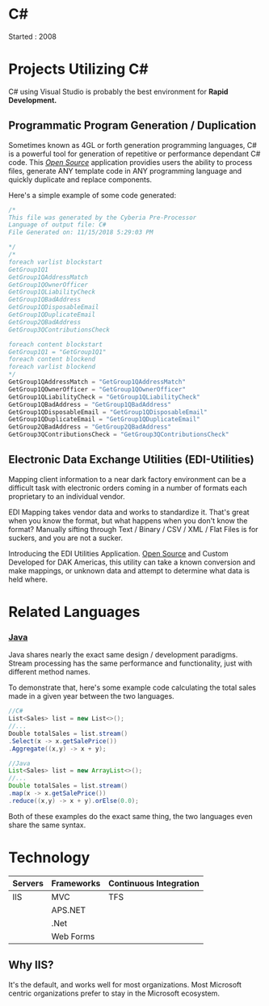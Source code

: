 # C#
Started : 2008

# Projects Utilizing C#
C# using Visual Studio is probably the best environment for **Rapid Development.**

## Programmatic Program Generation / Duplication
Sometimes known as 4GL or forth generation programming languages, C# is a powerful tool for generation of repetitive or performance dependant C# code.
This [*Open Source*](https://github.com/90301/TextReplace) application providies users the ability to process files,
 generate ANY template code in ANY programming language and quickly duplicate and replace components.
 
 Here's a simple example of some code generated:
```C#
/*
This file was generated by the Cyberia Pre-Processor
Language of output file: C#
File Generated on: 11/15/2018 5:29:03 PM

*/
/*
foreach varlist blockstart
GetGroup1Q1
GetGroup1QAddressMatch
GetGroup1QOwnerOfficer
GetGroup1QLiabilityCheck
GetGroup1QBadAddress
GetGroup1QDisposableEmail
GetGroup1QDuplicateEmail
GetGroup2QBadAddress
GetGroup3QContributionsCheck

foreach content blockstart
GetGroup1Q1 = "GetGroup1Q1"
foreach content blockend
foreach varlist blockend
*/
GetGroup1QAddressMatch = "GetGroup1QAddressMatch"
GetGroup1QOwnerOfficer = "GetGroup1QOwnerOfficer"
GetGroup1QLiabilityCheck = "GetGroup1QLiabilityCheck"
GetGroup1QBadAddress = "GetGroup1QBadAddress"
GetGroup1QDisposableEmail = "GetGroup1QDisposableEmail"
GetGroup1QDuplicateEmail = "GetGroup1QDuplicateEmail"
GetGroup2QBadAddress = "GetGroup2QBadAddress"
GetGroup3QContributionsCheck = "GetGroup3QContributionsCheck"
``` 

## Electronic Data Exchange Utilities (EDI-Utilities)
Mapping client information to a near dark factory environment can be a difficult task with electronic orders coming in a number of formats each proprietary to an individual vendor.

EDI Mapping takes vendor data and works to standardize it. That's great when you know the format, but what happens when you don't know the format? Manually sifting through Text / Binary / CSV / XML / Flat Files is for suckers, and you are not a sucker.

Introducing the EDI Utilities Application. [Open Source](https://github.com/90301/EDI-Utils) and Custom Developed for DAK Americas, this utility can take a known conversion and make mappings, or unknown data and attempt to determine what data is held where.


# Related Languages

### [Java](https://github.com/90301/MarkdownResume/blob/master/Technologies/Java.md)
Java shares nearly the exact same design / development paradigms. Stream processing has the same performance and functionality, just with different method names.

To demonstrate that, here's some example code calculating the total sales made in a given year between the two languages.
```C#
//C#
List<Sales> list = new List<>();
//...
Double totalSales = list.stream()
.Select(x -> x.getSalePrice())
.Aggregate((x,y) -> x + y);

```

```Java
//Java
List<Sales> list = new ArrayList<>();
//...
Double totalSales = list.stream()
.map(x -> x.getSalePrice())
.reduce((x,y) -> x + y).orElse(0.0);
```

Both of these examples do the exact same thing, the two languages even share the same syntax. 

# Technology
| Servers | Frameworks  | Continuous Integration | 
|---------|------------|-----|
| IIS | MVC | TFS |
| | APS.NET | |
| | .Net | |
| | Web Forms | |

## Why IIS?
It's the default, and works well for most organizations. Most Microsoft centric organizations prefer to stay in the Microsoft ecosystem. 